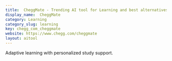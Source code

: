 ```yaml
---
title:  CheggMate - Trending AI tool for Learning and best alternatives
display_name:  CheggMate
category: Learning
category_slug: learning
key: chegg_com_cheggmate
website: https://www.chegg.com/cheggmate
layout: aitool
---
```


Adaptive learning with personalized study support.
